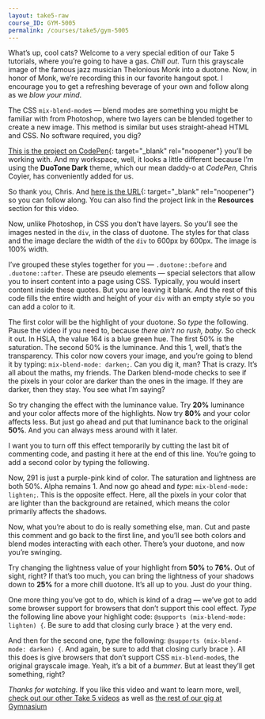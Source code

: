 ```yaml
---
layout: take5-raw
course_ID: GYM-5005
permalink: /courses/take5/gym-5005
---
```


What’s up, cool cats? Welcome to a very special edition of our Take 5 tutorials, where you’re going to have a gas. *Chill out.* Turn this grayscale image of the famous jazz musician Thelonious Monk into a duotone. Now, in honor of Monk, we’re recording this in our favorite hangout spot. I encourage you to get a refreshing beverage of your own and follow along as we *blow your mind*.

The CSS `mix-blend-mode`s — blend modes are something you might be familiar with from Photoshop, where two layers can be blended together to create a new image. This method is similar but uses straight-ahead HTML and CSS. No software required, you dig?

[This is the project on CodePen][1]{: target="_blank" rel="noopener"} you’ll be working with. And my workspace, well, it looks a little different because I’m using the **DuoTone Dark** theme, which our mean daddy-o at <cite>CodePen</cite>, Chris Coyier, has conveniently added for us.

So thank you, Chris. And [here is the URL][1]{: target="_blank" rel="noopener"} so you can follow along. You can also find the project link in the **Resources** section for this video.

Now, unlike Photoshop, in CSS you don’t have layers. So you’ll see the images nested in the `div`, in the class of duotone. The styles for that class and the image declare the width of the `div` to 600px by 600px. The image is 100% width.

I’ve grouped these styles together for you — `.duotone::before` and `.duotone::after`. These are pseudo elements — special selectors that allow you to insert content into a page using CSS. Typically, you would insert content inside these quotes. But you are leaving it blank. And the rest of this code fills the entire width and height of your `div` with an empty style so you can add a color to it.

The first color will be the highlight of your duotone. So *type* the following. Pause the video if you need to, because *there ain’t no rush, baby*. So check it out. In HSLA, the value 164 is a blue green hue. The first 50% is the saturation. The second 50% is the luminance. And this 1, well, that’s the transparency. This color now covers your image, and you’re going to blend it by typing: `mix-blend-mode: darken;`. Can you dig it, man? That is crazy. It’s all about the maths, my friends. The Darken blend-mode checks to see if the pixels in your color are darker than the ones in the image. If they are darker, then they stay. You see what I’m saying?

So try changing the effect with the luminance value. Try **20%** luminance and your color affects more of the highlights. Now try **80%** and your color affects less. But just go ahead and put that luminance back to the original **50%**. And you can always mess around with it later.

I want you to turn off this effect temporarily by cutting the last bit of commenting code, and pasting it here at the end of this line. You’re going to add a second color by typing the following.

Now, 291 is just a purple-pink kind of color. The saturation and lightness are both 50%. Alpha remains 1. And now go ahead and *type*: `mix-blend-mode: lighten;`. This is the opposite effect. Here, all the pixels in your color that are lighter than the background are retained, which means the color primarily affects the shadows.

Now, what you’re about to do is really something else, man. Cut and paste this comment and go back to the first line, and you’ll see both colors and blend modes interacting with each other. There’s your duotone, and now you’re swinging.

Try changing the lightness value of your highlight from **50%** to **76%**. Out of sight, right? If that’s too much, you can bring the lightness of your shadows down to **25%** for a more chill duotone. It’s all up to you. Just do your thing.

One more thing you’ve got to do, which is kind of a drag — we’ve got to add some browser support for browsers that don’t support this cool effect. *Type* the following line above your highlight code: `@supports (mix-blend-mode: lighten) {`. Be sure to add that closing curly brace `}` at the very end.

And then for the second one, *type* the following: `@supports (mix-blend-mode: darken) {`. And again, be sure to add that closing curly brace `}`. All this does is give browsers that don’t support CSS `mix-blend-mode`s, the original grayscale image. Yeah, it’s a bit of a *bummer*. But at least they’ll get something, right?

*Thanks for watching.* If you like this video and want to learn more, well, [check out our other Take 5 videos][2] as well as [the rest of our gig at Gymnasium][3]

[1]: https://codepen.io/josborn/pen/bydwJo
[2]: https://thegymnasium.com/courses/take5
[3]: https://thegymnasium.com/courses
